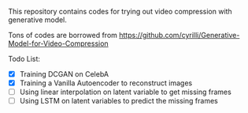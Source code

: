 This repository contains codes for trying out video compression with generative model. 

Tons of codes are borrowed from https://github.com/cyrilli/Generative-Model-for-Video-Compression 

Todo List:
- [x] Training DCGAN on CelebA
- [x] Training a Vanilla Autoencoder to reconstruct images
- [ ] Using linear interpolation on latent variable to get missing frames
- [ ] Using LSTM on latent variables to predict the missing frames
